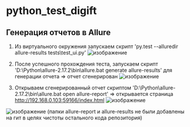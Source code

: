 # python_test_digift

## Генерация отчетов в Allure
1. Из виртуального окружения запускаем скрипт 'py.test --alluredir allure-results tests\test_ui.py'
![изображение](https://user-images.githubusercontent.com/25736580/150678983-5a0da6c4-82d5-4150-90e2-9d01909e782d.png)

2. После успешного прохождения теста, запускаем скрипт 'D:\Python\allure-2.17.2\bin\allure.bat generate allure-results' для генерации отчета => отчет сгенерирован
![изображение](https://user-images.githubusercontent.com/25736580/150679032-59f1581d-5648-4ee5-b9e7-f18c8004696e.png)

3. Открываем сгенерированный отчет скриптом 'D:\Python\allure-2.17.2\bin\allure.bat open allure-report' => открывается страница http://192.168.0.103:59166/index.html
![изображение](https://user-images.githubusercontent.com/25736580/150679118-f9678bdb-d9a8-42ad-ae43-af1a9b1b90be.png)

![изображение](https://user-images.githubusercontent.com/25736580/150679166-1c3f4e02-76d7-4af1-b308-8d7d2f5669f2.png)
(папки allure-report и allure-results не были добавлены на гит в целях чистоты остального кода репозитория)
